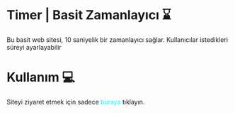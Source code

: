 # Timer | Basit Zamanlayıcı ⌛
Bu basit web sitesi, 10 saniyelik bir zamanlayıcı sağlar. Kullanıcılar istedikleri süreyi ayarlayabilir

# Kullanım 💻
Siteyi ziyaret etmek için sadece <a style="text-decoration:none; color: cyan;" href="https://eneseken.github.io/Timer/">buraya</a> tıklayın.
